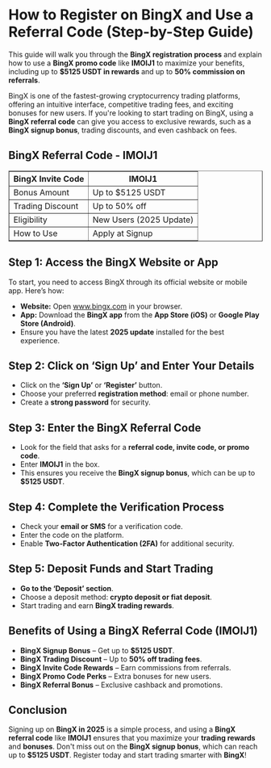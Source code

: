 <h1>How to Register on BingX and Use a Referral Code (Step-by-Step Guide)</h1>
<p>This guide will walk you through the <strong>BingX registration process</strong> and explain how to use a <strong>BingX promo code</strong> like <strong>IMOIJ1</strong> to maximize your benefits, including up to <strong>$5125 USDT in rewards</strong> and up to <strong>50% commission on referrals</strong>.</p>

<p>BingX is one of the fastest-growing cryptocurrency trading platforms, offering an intuitive interface, competitive trading fees, and exciting bonuses for new users. If you're looking to start trading on BingX, using a <strong>BingX referral code</strong> can give you access to exclusive rewards, such as a <strong>BingX signup bonus</strong>, trading discounts, and even cashback on fees.</p>

<h2>BingX Referral Code - IMOIJ1</h2>
<table border="1">
    <tr>
        <th>BingX Invite Code</th>
        <th>IMOIJ1</th>
    </tr>
    <tr>
        <td>Bonus Amount</td>
        <td>Up to $5125 USDT</td>
    </tr>
    <tr>
        <td>Trading Discount</td>
        <td>Up to 50% off</td>
    </tr>
    <tr>
        <td>Eligibility</td>
        <td>New Users (2025 Update)</td>
    </tr>
    <tr>
        <td>How to Use</td>
        <td>Apply at Signup</td>
    </tr>
</table>

<h2>Step 1: Access the BingX Website or App</h2>
<p>To start, you need to access BingX through its official website or mobile app. Here’s how:</p>
<ul>
    <li><strong>Website:</strong> Open <a href="https://bingx.com/invite/IMOIJ1">www.bingx.com</a> in your browser.</li>
    <li><strong>App:</strong> Download the <strong>BingX app</strong> from the <strong>App Store (iOS)</strong> or <strong>Google Play Store (Android)</strong>.</li>
    <li>Ensure you have the latest <strong>2025 update</strong> installed for the best experience.</li>
</ul>

<h2>Step 2: Click on ‘Sign Up’ and Enter Your Details</h2>
<ul>
    <li>Click on the <strong>‘Sign Up’</strong> or <strong>‘Register’</strong> button.</li>
    <li>Choose your preferred <strong>registration method</strong>: email or phone number.</li>
    <li>Create a <strong>strong password</strong> for security.</li>
</ul>

<h2>Step 3: Enter the BingX Referral Code</h2>
<ul>
    <li>Look for the field that asks for a <strong>referral code, invite code, or promo code</strong>.</li>
    <li>Enter <strong>IMOIJ1</strong> in the box.</li>
    <li>This ensures you receive the <strong>BingX signup bonus</strong>, which can be up to <strong>$5125 USDT</strong>.</li>
</ul>

<h2>Step 4: Complete the Verification Process</h2>
<ul>
    <li>Check your <strong>email or SMS</strong> for a verification code.</li>
    <li>Enter the code on the platform.</li>
    <li>Enable <strong>Two-Factor Authentication (2FA)</strong> for additional security.</li>
</ul>

<h2>Step 5: Deposit Funds and Start Trading</h2>
<ul>
    <li><strong>Go to the ‘Deposit’ section</strong>.</li>
    <li>Choose a deposit method: <strong>crypto deposit or fiat deposit</strong>.</li>
    <li>Start trading and earn <strong>BingX trading rewards</strong>.</li>
</ul>

<h2>Benefits of Using a BingX Referral Code (IMOIJ1)</h2>
<ul>
    <li><strong>BingX Signup Bonus</strong> – Get up to <strong>$5125 USDT</strong>.</li>
    <li><strong>BingX Trading Discount</strong> – Up to <strong>50% off trading fees</strong>.</li>
    <li><strong>BingX Invite Code Rewards</strong> – Earn commissions from referrals.</li>
    <li><strong>BingX Promo Code Perks</strong> – Extra bonuses for new users.</li>
    <li><strong>BingX Referral Bonus</strong> – Exclusive cashback and promotions.</li>
</ul>

<h2>Conclusion</h2>
<p>Signing up on <strong>BingX in 2025</strong> is a simple process, and using a <strong>BingX referral code</strong> like <strong>IMOIJ1</strong> ensures that you maximize your <strong>trading rewards</strong> and <strong>bonuses</strong>. Don't miss out on the <strong>BingX signup bonus</strong>, which can reach up to <strong>$5125 USDT</strong>. Register today and start trading smarter with <strong>BingX</strong>!</p>
